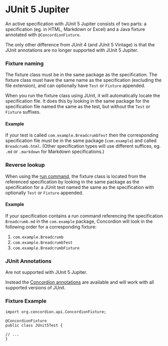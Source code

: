 # JUnit 5 Jupiter

An active specification with JUnit 5 Jupiter consists of two parts: a specification (eg. in HTML, Markdown or Excel)
and a Java fixture annotated with `@ConcordionFixture`.

The only other difference from JUnit 4 (and JUnit 5 Vintage) is that the JUnit annotations are no longer supported 
with JUnit 5 Jupiter.

### Fixture naming

The fixture class must be in the same package as the specification.
The fixture class must have the same name as the specification (excluding the file extension), and can optionally have
`Test` or `Fixture` appended.

When you run the fixture class using JUnit, it will automatically locate the specification file. 
It does this by looking in the same package for the specification file named the same as the test, 
but without the `Test` or `Fixture` suffixes.

#### Example

If your test is called `com.example.BreadcrumbTest` then the corresponding
specification file must be in the same package (`com.example`) and called
`Breadcrumb.html`. (Other specification types will use different suffices, eg. `.md` or `.markdown` for Markdown specifications.)

### Reverse lookup

When using the [run command](../../common/command/run/Run.html "c:run"), the fixture class is located from the referenced specification by
looking in the same package as the specification for a JUnit test named the same as the specification with optionally `Test` or
`Fixture` appended.

#### Example

If your specification contains a run command referencing the specification `Breadcrumb.md` in the `com.example` package, 
Concordion will look in the following order for a corresponding fixture:

1. `com.example.Breadcrumb`
2. `com.example.BreadcrumbTest`
3. `com.example.BreadcrumbFixture`

### JUnit Annotations

Are not supported with JUnit 5 Jupiter.

Instead the [Concordion annotations](../../annotation/Annotation.md "c:run") are available and will work with all 
supported versions of JUnit.

### Fixture Example

    import org.concordion.api.ConcordionFixture;
    
    @ConcordionFixture
    public class JUnit5Test {

    // ...
    }
